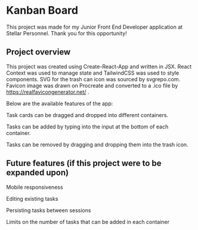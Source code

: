 # Kanban Board

This project was made for my Junior Front End Developer application at Stellar Personnel. Thank you for this opportunity! 

## Project overview

This project was created using Create-React-App and written in JSX. React Context was used to manage state and TailwindCSS was used to style components. SVG for the trash can icon was sourced by svgrepo.com. Favicon image was drawn on Procreate and converted to a .ico file by https://realfavicongenerator.net/ .

Below are the available features of the app:

Task cards can be dragged and dropped into different containers.

Tasks can be added by typing into the input at the bottom of each container.

Tasks can be removed by dragging and dropping them into the trash icon.

## Future features (if this project were to be expanded upon)

Mobile responsiveness

Editing existing tasks

Persisting tasks between sessions

Limits on the number of tasks that can be added in each container
